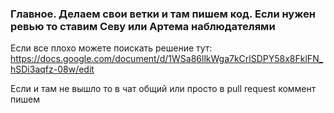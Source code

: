 ### Главное. Делаем свои ветки и там пишем код. Если нужен ревью то ставим Севу или Артема наблюдателями

Если все плохо можете поискать решение
тут: https://docs.google.com/document/d/1WSa86llkWga7kCrlSDPY58x8FklFN_hSDi3aqfz-08w/edit

Если и там не вышло то в чат общий или просто в pull request коммент пишем